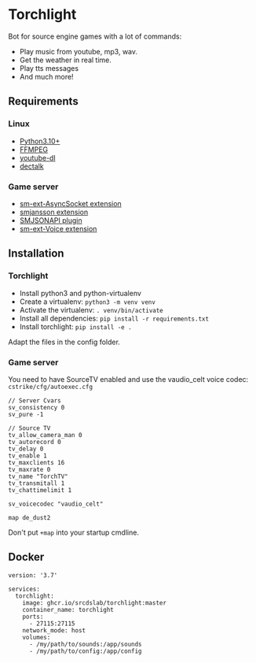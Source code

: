 # Torchlight

Bot for source engine games with a lot of commands:
  * Play music from youtube, mp3, wav.
  * Get the weather in real time.
  * Play tts messages
  * And much more!


## Requirements
### Linux
  * [Python3.10+](https://github.com/python/cpython)
  * [FFMPEG](https://github.com/FFmpeg/FFmpeg)
  * [youtube-dl](https://github.com/ytdl-org/youtube-dl)
  * [dectalk](https://github.com/dectalk/dectalk)

### Game server
  * [sm-ext-AsyncSocket extension](https://github.com/srcdslab/sm-ext-asyncsocket)
  * [smjansson extension](https://github.com/srcdslab/sm-ext-SMJansson)
  * [SMJSONAPI plugin](https://github.com/srcdslab/sm-plugin-SMJSONAPI)
  * [sm-ext-Voice extension](https://github.com/srcdslab/sm-ext-Voice)

## Installation
### Torchlight
  * Install python3 and python-virtualenv
  * Create a virtualenv: `python3 -m venv venv`
  * Activate the virtualenv: `. venv/bin/activate`
  * Install all dependencies: `pip install -r requirements.txt`
  * Install torchlight: `pip install -e .`

Adapt the files in the config folder.

### Game server
You need to have SourceTV enabled and use the vaudio_celt voice codec:  
`cstrike/cfg/autoexec.cfg `
```
// Server Cvars
sv_consistency 0
sv_pure -1

// Source TV
tv_allow_camera_man 0
tv_autorecord 0
tv_delay 0
tv_enable 1
tv_maxclients 16
tv_maxrate 0
tv_name "TorchTV"
tv_transmitall 1
tv_chattimelimit 1

sv_voicecodec "vaudio_celt"

map de_dust2
```

Don't put `+map` into your startup cmdline.

## Docker
```
version: '3.7'

services:
  torchlight:
    image: ghcr.io/srcdslab/torchlight:master
    container_name: torchlight
    ports:
      - 27115:27115
    network_mode: host
    volumes:
      - /my/path/to/sounds:/app/sounds
      - /my/path/to/config:/app/config
```
